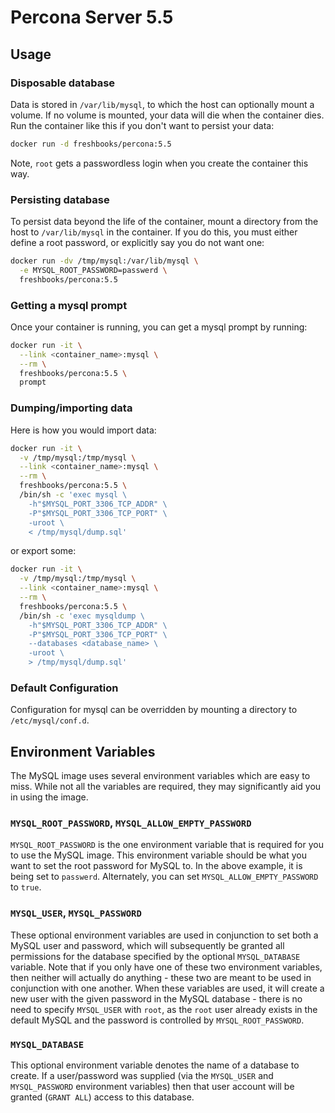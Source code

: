 # Percona Server 5.5

## Usage

### Disposable database

Data is stored in `/var/lib/mysql`, to which the host can optionally mount a
volume. If no volume is mounted, your data will die when the container dies.
Run the container like this if you don't want to persist your data:

```bash
docker run -d freshbooks/percona:5.5
```

Note, `root` gets a passwordless login when you create the container this way.

### Persisting database

To persist data beyond the life of the container, mount a directory from the
host to `/var/lib/mysql` in the container. If you do this, you must either
define a root password, or explicitly say you do not want one:

```bash
docker run -dv /tmp/mysql:/var/lib/mysql \
  -e MYSQL_ROOT_PASSWORD=passwerd \
  freshbooks/percona:5.5
```

### Getting a mysql prompt

Once your container is running, you can get a mysql prompt by running:

```bash
docker run -it \
  --link <container_name>:mysql \
  --rm \
  freshbooks/percona:5.5 \
  prompt
```

### Dumping/importing data

Here is how you would import data:

```bash
docker run -it \
  -v /tmp/mysql:/tmp/mysql \
  --link <container_name>:mysql \
  --rm \
  freshbooks/percona:5.5 \
  /bin/sh -c 'exec mysql \
    -h"$MYSQL_PORT_3306_TCP_ADDR" \
    -P"$MYSQL_PORT_3306_TCP_PORT" \
    -uroot \
    < /tmp/mysql/dump.sql'
```

or export some:
```bash
docker run -it \
  -v /tmp/mysql:/tmp/mysql \
  --link <container_name>:mysql \
  --rm \
  freshbooks/percona:5.5 \
  /bin/sh -c 'exec mysqldump \
    -h"$MYSQL_PORT_3306_TCP_ADDR" \
    -P"$MYSQL_PORT_3306_TCP_PORT" \
    --databases <database_name> \
    -uroot \
    > /tmp/mysql/dump.sql'
```


### Default Configuration

Configuration for mysql can be overridden by mounting a directory to
`/etc/mysql/conf.d`.

## Environment Variables

The MySQL image uses several environment variables which are easy to miss. While
not all the variables are required, they may significantly aid you in using the
image.

### `MYSQL_ROOT_PASSWORD`, `MYSQL_ALLOW_EMPTY_PASSWORD`

`MYSQL_ROOT_PASSWORD` is the one environment variable that is required for you to use the MySQL
image. This environment variable should be what you want to set the root
password for MySQL to. In the above example, it is being set to
`passwerd`. Alternately, you can set `MYSQL_ALLOW_EMPTY_PASSWORD` to `true`.

### `MYSQL_USER`, `MYSQL_PASSWORD`

These optional environment variables are used in conjunction to set both a MySQL
user and password, which will subsequently be granted all permissions for the
database specified by the optional `MYSQL_DATABASE` variable. Note that if you
only have one of these two environment variables, then neither will actually do
anything - these two are meant to be used in conjunction with one another. When
these variables are used, it will create a new user with the given password in
the MySQL database - there is no need to specify `MYSQL_USER` with `root`, as
the `root` user already exists in the default MySQL and the password is
controlled by `MYSQL_ROOT_PASSWORD`.

### `MYSQL_DATABASE`

This optional environment variable denotes the name of a database to create. If
a user/password was supplied (via the `MYSQL_USER` and `MYSQL_PASSWORD`
environment variables) then that user account will be granted (`GRANT ALL`)
access to this database.

